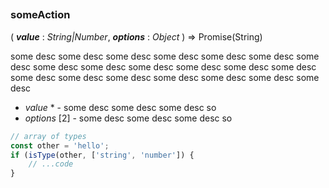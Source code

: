 
##
### someAction
( ***value*** : *String|Number*, ***options*** : *Object* ) => Promise(String)

some desc some desc some desc some desc some desc some desc some desc
some desc some desc some desc some desc some desc some desc some desc some desc some desc
some desc some desc some desc some desc

- *value* * - some desc some desc some desc so- *options* [2] - some desc some desc some desc so

```js
// array of types
const other = 'hello';
if (isType(other, ['string', 'number']) {
    // ...code
}
```
